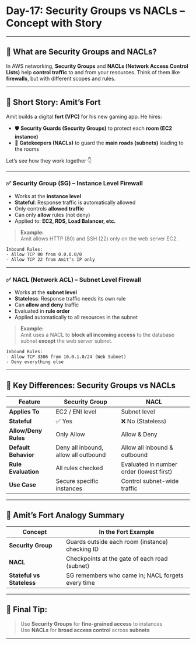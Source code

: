 # **Day-17: Security Groups vs NACLs – Concept with Story**

---

## 🔐 **What are Security Groups and NACLs?**

In AWS networking, **Security Groups** and **NACLs (Network Access Control Lists)** help **control traffic** to and from your resources. Think of them like **firewalls**, but with different scopes and rules.

---

## 📖 **Short Story: Amit’s Fort**

Amit builds a digital **fort (VPC)** for his new gaming app. He hires:

- 🛡️ **Security Guards (Security Groups)** to protect each **room (EC2 instance)**
- 🚧 **Gatekeepers (NACLs)** to guard the **main roads (subnets)** leading to the rooms

Let’s see how they work together 👇

---

### ✅ **Security Group (SG) – Instance Level Firewall**

- Works at the **instance level**
- **Stateful**: Response traffic is automatically allowed
- Only controls **allowed traffic**
- Can only **allow** rules (not deny)
- Applied to: **EC2, RDS, Load Balancer, etc.**

> **Example:**  
Amit allows HTTP (80) and SSH (22) only on the web server EC2.

```plaintext
Inbound Rules:
- Allow TCP 80 from 0.0.0.0/0
- Allow TCP 22 from Amit’s IP only
```

---

### ✅ **NACL (Network ACL) – Subnet Level Firewall**

- Works at the **subnet level**
- **Stateless**: Response traffic needs its own rule
- Can **allow and deny** traffic
- Evaluated in **rule order**
- Applied automatically to all resources in the subnet

> **Example:**  
Amit uses a NACL to **block all incoming access** to the database subnet **except** the web server subnet.

```plaintext
Inbound Rules:
- Allow TCP 3306 from 10.0.1.0/24 (Web Subnet)
- Deny everything else
```

---

## 🧠 **Key Differences: Security Groups vs NACLs**

| Feature                  | Security Group                        | NACL                                |
|--------------------------|----------------------------------------|--------------------------------------|
| **Applies To**           | EC2 / ENI level                        | Subnet level                         |
| **Stateful**             | ✅ Yes                                 | ❌ No (Stateless)                    |
| **Allow/Deny Rules**     | Only Allow                            | Allow & Deny                         |
| **Default Behavior**     | Deny all inbound, allow all outbound   | Allow all inbound & outbound         |
| **Rule Evaluation**      | All rules checked                     | Evaluated in number order (lowest first) |
| **Use Case**             | Secure specific instances              | Control subnet-wide traffic          |

---

## 🏰 **Amit’s Fort Analogy Summary**

| Concept         | In the Fort Example     |
|-----------------|-------------------------|
| **Security Group** | Guards outside each room (instance) checking ID |
| **NACL**            | Checkpoints at the gate of each road (subnet)   |
| **Stateful vs Stateless** | SG remembers who came in; NACL forgets every time |

---

## 🧪 Final Tip:
> Use **Security Groups** for **fine-grained access** to instances  
> Use **NACLs** for **broad access control** across **subnets**

---

